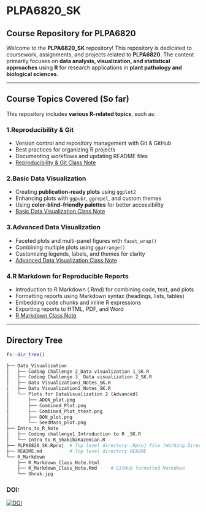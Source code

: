 # **PLPA6820_SK**
## **Course Repository for PLPA6820**

Welcome to the **PLPA6820_SK** repository! This repository is dedicated to coursework, assignments, and projects related to **PLPA6820**. The content primarily focuses on **data analysis, visualization, and statistical approaches** using **R** for research applications in **plant pathology and biological sciences**.

---

## **Course Topics Covered (So far)**
This repository includes **various R-related topics**, such as:


### **1.Reproducibility & Git**
- Version control and repository management with Git & GitHub
- Best practices for organizing R projects
- Documenting workflows and updating README files
- [Reproducibility & Git Class Note](Intro_to_R_Note/Intro%20to%20R_ShakibaKazemian.R)

### **2.Basic Data Visualization**
- Creating **publication-ready plots** using `ggplot2`
- Enhancing plots with `ggpubr`, `ggrepel`, and custom themes
- Using **color-blind-friendly palettes** for better accessibility
- [Basic Data Visualization Class Note](Data_Visualization/Data%20Visualization1_Notes_SK.R)

### **3.Advanced Data Visualization**
- Faceted plots and multi-panel figures with `facet_wrap()`
- Combining multiple plots using `ggarrange()`
- Customizing legends, labels, and themes for clarity
- [Advanced Data Visualization Class Note](Data_Visualization/Data%20Visualization2_Notes_SK.R)

### **4.R Markdown for Reproducible Reports**
- Introduction to R Markdown (.Rmd) for combining code, text, and plots
- Formatting reports using Markdown syntax (headings, lists, tables)
- Embedding code chunks and inline R expressions
- Exporting reports to HTML, PDF, and Word
- [R Markdown Class Note](R_Markdown/R_Markdown_Class_Note.Rmd)

---
## **Directory Tree**

```r
fs::dir_tree()
```

```bash
├── Data_Visualization
│   ├── Coding Challenge 2_Data visualization 1_SK.R
│   ├── Coding Challenge 3_ Data visualization 2_SK.R
│   ├── Data Visualization1_Notes_SK.R
│   ├── Data Visualization2_Notes_SK.R
│   └── Plots for DataVisualization 2 (Advanced)
│       ├── ADON_plot.png
│       ├── Combined_Plot.png
│       ├── Combined_Plot_ttest.png
│       ├── DON_plot.png
│       └── SeedMass_plot.png
├── Intro_to_R_Note
│   ├── Coding challenge1_Introduction to R _SK.R
│   └── Intro to R_ShakibaKazemian.R
├── PLPA6820_SK.Rproj  # Top level directory .Rproj file (Working Directory)
├── README.md          # Top level directory README
└── R_Markdown
    ├── R_Markdown_Class_Note.html
    ├── R_Markdown_Class_Note.Rmd     # GitHub formatted Markdown
    └── Shrek.jpg
```
### DOI:
[![DOI](https://zenodo.org/badge/DOI/10.5281/zenodo.14933733.svg)](https://doi.org/10.5281/zenodo.14933733)
